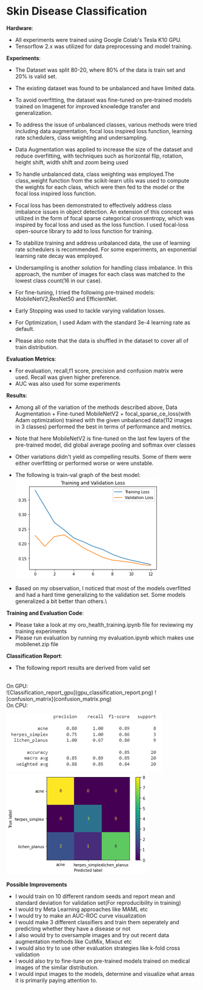 # Skin Disease Classification


**Hardware**:

- All experiments were trained using Google Colab's Tesla K10 GPU.
- Tensorflow 2.x was utilized for data preprocessing and model training.

**Experiments**:
- The Dataset was split 80-20, where 80% of the data is train set and 20% is valid set.
- The existing dataset was found to be unbalanced and have limited data.
- To avoid overfitting, the dataset was fine-tuned on pre-trained models trained on Imagenet for improved knowledge transfer and generalization.
- To address the issue of unbalanced classes, various methods were tried including data augmentation, focal loss inspired loss function, learning rate schedulers, class weighting and undersampling.
- Data Augmentation was applied to increase the size of the dataset and reduce overfitting, with techniques such as horizontal flip, rotation, height shift, width shift and zoom being used
- To handle unbalanced data, class weighting was employed.The class_weight function from the scikit-learn utils was used to compute the weights for each class, which were then fed to the model or the focal loss inspired loss function.
- Focal loss has been demonstrated to effectively address class imbalance issues in object detection. An extension of this concept was utilized in the form of focal sparse categorical crossentropy, which was inspired by focal loss and used as the loss function. I used focal-loss open-source library to add to loss function for training.
- To stabilize training and address unbalanced data, the use of learning rate schedulers is recommended. For some experiments, an exponential learning rate decay was employed.
- Undersampling is another solution for handling class imbalance. In this approach, the number of images for each class was matched to the lowest class count(16 in our case).

- For fine-tuning, I tried the following pre-trained models: MobileNetV2,ResNet50 and EfficientNet.
- Early Stopping was used to tackle varying validation losses.
- For Optimization, I used Adam with the standard 3e-4 learning rate as default.
- Please also note that the data is shuffled in the dataset to cover all of train distribution.

**Evaluation Metrics**:

- For evaluation, recall,f1 score, precision and confusion matrix were used. Recall was given higher preference.
- AUC was also used for some experiments

**Results**:

- Among all of the variation of the methods described above, Data Augmentation + Fine-tuned MobileNetV2 + focal_sparse_ce_loss(with Adam optimization) trained with the given unbalanced data(112 images in 3 classes) performed the best in terms of performance and metrics.
- Note that here MobileNetV2 is fine-tuned on the last few layers of the pre-trained model, did global average pooling and softmax over classes
-  Other variations didn't yield as compelling results. Some of them were either overfitting or performed worse or were unstable.
- The following is train-val graph of the best model:
![train_val_graph](train_graph.png)

- Based on my observation, I noticed that most of the models overfitted and had a hard time generalizing to the validation set. Some models generalized a bit better than others.\

**Training and Evaluation Code**:
- Please take a look at my oro_health_training.ipynb file for reviewing my training experiments
- Please run evaluation by running my evaluation.ipynb which makes use mobilenet.zip file

**Classification Report**:

- The following report results are derived from valid set
<br />
On GPU: 
<br />
![Classification_report_gpu](gpu_classification_report.png)
![confusion_matrix](confusion_matrix.png)

<br />
On CPU:
<br />

![Classification_report_cpu](cpu_classification_report.png)
![confusion_matrix_cpu](cpu_confusion_matrix.png)


**Possible Improvements**
- I would train on 10 different random seeds and report mean and standard deviation for validation set(For reproducibility in training)
- I would try Meta Learning approaches like MAML etc
- I would try to make an AUC-ROC curve visualization
- I would make 3 different classifiers and train them seperately and predicting whether they have a disease or not 
- I also would try to oversample images and try out recent data augmentation methods like CutMix, Mixout etc
- I would also try to use other evaluation strategies like k-fold cross validation
- I would also try to fine-tune on pre-trained models trained on medical images of the similar distribution.
- I would input images to the models, determine and visualize what areas it is primarily paying attention to.
